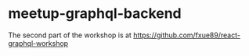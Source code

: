 # meetup-graphql-backend

The second part of the workshop is at https://github.com/fxue89/react-graphql-workshop
